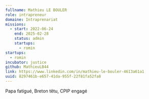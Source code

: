 ```yaml
---
fullname: Mathieu LE BOULER
role: intrapreneur
domaine: Intraprenariat
missions:
  - start: 2022-06-24
    end: 2025-02-28
    status: admin
    startups:
      - romin
startups:
  - romin
incubator: justice
github: MathieuLB44
link: https://www.linkedin.com/in/mathieu-le-bouler-4613a61a1
uuid: 8297461b-e657-41da-955f-22f81fa52fa8
---
```

Papa fatigué, Breton têtu, CPIP engagé